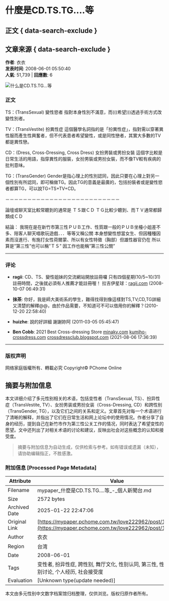 # 什麼是CD.TS.TG....等

## 正文 { data-search-exclude }


## 文章来源 { data-search-exclude }
**作者**: 衣衣  
**发表时间**: 2008-06-01 05:50:40  
**人氣**: 51,739 | **回應數**: 6

![什么是CD.TS.TG...等](https://photox.pchome.com.tw/s08/love22296/22/124650216184)

### 正文

TS：(TransSexual) 變性慾者 指對本身性別不滿意，而(((希望)))透過手術方式改變性別者。 

TV：(TransVestite) 扮異性症 這個醫學名詞指的是「扮異性症」，指對需以穿著異性服而產生性興奮者，但不代表患者希望變性，或是同性戀者，其實大多數的TV都是異性戀。 

CD：(Dress, Cross-Dressing, Cross Dress) 女扮男裝或男扮女裝 這個字比較是日常生活的用語，指穿異性的服裝，女扮男裝或男扮女裝，而不像TV較有疾病的批判意味。 

TG：(TransGender) Gender是指心理上的性別認同，因此只要在心理上對另一個性別有所認同，即可稱做TG。因此TG的意義是最廣的，包括扮裝者或是變性慾者都算TG，可以說TG=TS+TV+CD。 

－－－－－－－－－－－－－－－－－－－－－－－－－－ 

論壇或聊天室比較常聽到的通常是 ＴＳ跟ＣＤ ＴＧ比較少聽到、而ＴＶ通常都歸類成ＣＤ

結論： 我現在是在新竹市第三性ＰＵＢ工作、性質跟一般的ＰＵＢ坐檯小姐差不多、陪客人聊天唱歌玩遊戲．．．等等又稱公關 本身想變性想當女生、但因種種因素而沒進行、有施打女性荷爾蒙、所以有女性特徵（胸部）但雄性器官仍在 所以算是”第三性”也可以稱”ＴＳ” 因工作也能稱”第三性公關”

---

### 评论

- **ragii**: CD、TS、變性姐妹的交流網站開放註冊囉 只有四個星期(10/5~10/31)註冊時間，之後就必須有人推薦才能註冊喔！ 拉吉伊星球：[ragii.com](http://www.ragii.com/index.php) (2008-10-07 06:49:31)

- **抹茶**: 你好，我是師大美術系的學生，難得找得到像這樣對TS,TV,CD,TG詳細又清楚的解釋@@，由於作品需要，不知道可不可以借用你的解釋？(2010-12-20 22:58:40)

- **huizhe**: 說的好詳細 謝謝妳阿 (2011-03-05 05:45:47)

- **Ben Cobb**: 2021 Best Cross-dressing Store [minaky.com](https://minaky.com) [kumiho-crossdress.com](https://kumiho-crossdress.com) [crossdressclub.blogspot.com](https://crossdressclub.blogspot.com) (2021-08-06 17:36:39)

---

### 版权声明
网络家庭版權所有、轉載必究 Copyright© PChome Online
<!-- tcd_original_link https://mypaper.pchome.com.tw/love222962/post/1307580844 -->


## 摘要与附加信息

<!-- tcd_abstract -->
本文详细介绍了多元性别相关的术语，包括变性者（TransSexual, TS）、扮异性症（TransVestite, TV）、女扮男装或男扮女装（Cross-Dressing, CD）和跨性别（TransGender, TG），以及它们之间的关系和定义。文章首先对每一个术语进行了清晰的解释，并指出了它们在日常生活和网上论坛中的使用情况。作者分享了自身的经历，提到自己在新竹市作为第三性公关工作的情况，同时表达了希望变性的愿望。文中还列出了对相关术语的讨论和建议，反映出社会对这些概念的认知和接受度。
<!-- tcd_abstract_end -->

> 摘要与附加信息为自动生成，仅供检索与参考。如有错误或遗漏（未知），请协助编辑指正，不胜感激。

### 附加信息 [Processed Page Metadata]

| Attribute       | Value                                  |
|-----------------|----------------------------------------|
| Filename        | mypaper_什麼是CD.TS.TG....等_-_個人新聞台.md                             |
| Size            | 2572 bytes                           |
| Archived Date   | 2025-01-22 22:47:06                             |
| Original Link   | [https://mypaper.pchome.com.tw/love222962/post/1307580844](https://mypaper.pchome.com.tw/love222962/post/1307580844)                       |
| Author          | 衣衣                               |
| Region          | 台湾                               |
| Date            | 2008-06-01                                 |
| Tags            | 变性者, 扮异性症, 跨性别, 舞厅文化, 性别认同, 第三性, 性别表达, 跨性别讨论, 个人经历, 社会接受度                                 |
| Evaluation            | [Unknown type(update needed)]                                 |
<!-- tcd_table_end -->

本文由多元性别中文数字档案馆归档整理，仅供浏览。版权归原作者所有。
